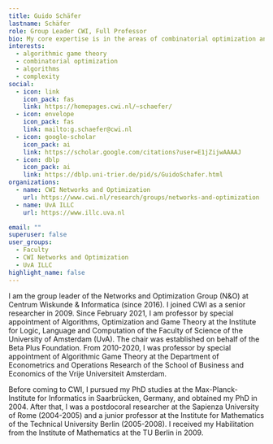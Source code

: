 ```yaml
---
title: Guido Schäfer
lastname: Schäfer
role: Group Leader CWI, Full Professor
bio: My core expertise is in the areas of combinatorial optimization and algorithmic game theory. A large part of my research is concerned with the development of efficient algorithms for optimization problems. Another part is about studying the impact of strategic behavior in large distributed systems.
interests:
  - algorithmic game theory
  - combinatorial optimization
  - algorithms
  - complexity
social:
  - icon: link
    icon_pack: fas
    link: https://homepages.cwi.nl/~schaefer/
  - icon: envelope
    icon_pack: fas
    link: mailto:g.schaefer@cwi.nl
  - icon: google-scholar
    icon_pack: ai
    link: https://scholar.google.com/citations?user=E1jZijwAAAAJ
  - icon: dblp
    icon_pack: ai
    link: https://dblp.uni-trier.de/pid/s/GuidoSchafer.html
organizations:
  - name: CWI Networks and Optimization
    url: https://www.cwi.nl/research/groups/networks-and-optimization
  - name: UvA ILLC
    url: https://www.illc.uva.nl

email: ""
superuser: false
user_groups:
  - Faculty
  - CWI Networks and Optimization
  - UvA ILLC
highlight_name: false
---
```


I am the group leader of the Networks and Optimization Group (N&O) at Centrum Wiskunde & Informatica (since 2016). I joined CWI as a senior researcher in 2009. Since February 2021, I am professor by special appointment of Algorithms, Optimization and Game Theory at the Institute for Logic, Language and Computation of the Faculty of Science of the University of Amsterdam (UvA). The chair was established on behalf of the Beta Plus Foundation. From 2010-2020, I was professor by special appointment of Algorithmic Game Theory at the Department of Econometrics and Operations Research of the School of Business and Economics of the Vrije Universiteit Amsterdam.

Before coming to CWI, I pursued my PhD studies at the Max-Planck-Institute for Informatics in Saarbrücken, Germany, and obtained my PhD in 2004. After that, I was a postdocoral researcher at the Sapienza University of Rome (2004-2005) and a junior professor at the Institute for Mathematics of the Technical University Berlin (2005-2008). I received my Habilitation from the Institute of Mathematics at the TU Berlin in 2009.
